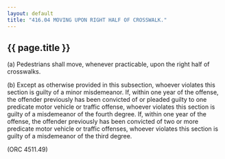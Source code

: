 ```yaml
---
layout: default 
title: "416.04 MOVING UPON RIGHT HALF OF CROSSWALK."
---
```


{{ page.title }}
----------------

​(a) Pedestrians shall move, whenever practicable, upon the right half
of crosswalks.

​(b) Except as otherwise provided in this subsection, whoever violates
this section is guilty of a minor misdemeanor. If, within one year of
the offense, the offender previously has been convicted of or pleaded
guilty to one predicate motor vehicle or traffic offense, whoever
violates this section is guilty of a misdemeanor of the fourth degree.
If, within one year of the offense, the offender previously has been
convicted of two or more predicate motor vehicle or traffic offenses,
whoever violates this section is guilty of a misdemeanor of the third
degree.

(ORC 4511.49)
